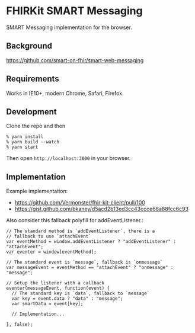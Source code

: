 # FHIRKit SMART Messaging

SMART Messaging implementation for the browser.

## Background

https://github.com/smart-on-fhir/smart-web-messaging

## Requirements

Works in IE10+, modern Chrome, Safari, Firefox.

## Development

Clone the repo and then

```
% yarn install
% yarn build --watch
% yarn start
```

Then open `http://localhost:3000` in your browser.

## Implementation

Example implementation:

* https://github.com/Vermonster/fhir-kit-client/pull/100
* https://gist.github.com/bkaney/d5acd2b13ed3cc43ccce68a88fcc6c93


Also consider this fallback polyfill for addEventListener.:

```
// The standard method is `addEventListener`, there is a
// fallback to use `attachEvent`
var eventMethod = window.addEventListener ? "addEventListener" : "attachEvent";
var eventer = window[eventMethod];

// The standard event is `message`, fallback is `onmessage`
var messageEvent = eventMethod == "attachEvent" ? "onmessage" : "message";

// Setup the listener with a callback
eventer(messageEvent, function(event) {
  // The standard key is `data`, fallback to `message`
  var key = event.data ? "data" : "message";
  var smartData = event[key];

  // Implementation...

}, false);
```
